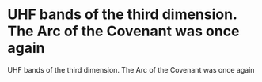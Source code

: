 # UHF bands of the third dimension. The Arc of the Covenant was once again

UHF bands of the third dimension. The Arc of the Covenant was once again